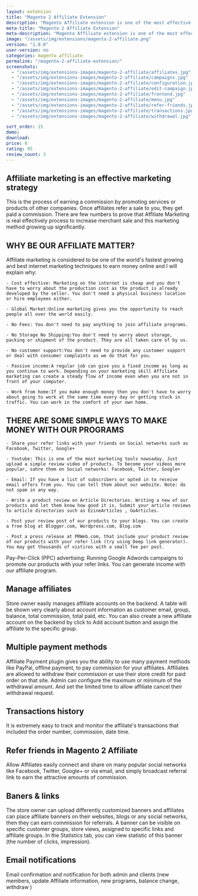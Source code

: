```yaml
---
layout: extension
title: "Magento 2 Affiliate Extension"
description: "Magento Affiliate extension is one of the most effective marketing solution for selling online. Creating affiliate program on your website, it helps you to boost traffic, leads, sales or higher SEO rankings."
meta-title: "Magento 2 Affiliate Extension"
meta-description: "Magento Affiliate extension is one of the most effective marketing solution for selling online. Creating affiliate program on your website, it helps you to boost traffic, leads, sales or higher SEO rankings."
image: "/assets/img/extensions/magento-2-affiliate.png"
version: "1.0.0"
user-version: no
categories: magento affiliate
permalink: "/magento-2-affiliate-extension/"
screenshots:
  - "/assets/img/extensions-images/magento-2-affiliate/affiliates.jpg"
  - "/assets/img/extensions-images/magento-2-affiliate/campaigns.jpg"
  - "/assets/img/extensions-images/magento-2-affiliate/configuration.jpg"
  - "/assets/img/extensions-images/magento-2-affiliate/edit-campaign.jpg"
  - "/assets/img/extensions-images/magento-2-affiliate/frontend.jpg"
  - "/assets/img/extensions-images/magento-2-affiliate/menu.jpg"
  - "/assets/img/extensions-images/magento-2-affiliate/refer-friends.jpg"
  - "/assets/img/extensions-images/magento-2-affiliate/transactions.jpg"
  - "/assets/img/extensions-images/magento-2-affiliate/withdrawal.jpg"

sort_order: 15
demo: 
download: 
price: 0
rating: 95
review_count: 3
---
```


<h2>Affiliate marketing is an effective marketing strategy</h2>

This is the process of earning a commission by promoting services or products of other companies.
Once affiliates refer a sale to you, they get paid a commission.
There are few numbers to prove that Affiliate Marketing is real effectively process to increase merchant sale and this marketing method growing up significantly.


## WHY BE OUR AFFILIATE MATTER?

Affiliate marketing is considered to be one of the world's fastest growing and best internet marketing techniques to earn money online and I will explain why:

    - Cost effective: Marketing on the internet is cheap and you don't have to worry about the production cost as the product is already developed by the seller. You don't need a physical business location or hire employees either.
    
    - Global Market:Online marketing gives you the opportunity to reach people all over the world easily.
    
    - No Fees: You don't need to pay anything to join affiliate programs.
    
    - No Storage No Shipping:You don't need to worry about storage, packing or shipment of the product. They are all taken care of by us.
    
    - No customer support:You don't need to provide any customer support or deal with consumer complaints as we do that for you.
    
    - Passive income:A regular job can give you a fixed income as long as you continue to work. Depending on your marketing skill Affiliate marketing can create a steady flow of income even when you are not in front of your computer.
    
    - Work from home:If you make enough money then you don't have to worry about going to work at the same time every day or getting stuck in traffic. You can work in the comfort of your own home.
    


## THERE ARE SOME SIMPLE WAYS TO MAKE MONEY WITH OUR PROGRAMS

    - Share your refer links with your friends on Social networks such as Facebook, Twitter, Google+
    
    - Youtube: This is one of the most marketing tools nowsaday. Just upload a simple review video of products. To become your videos more popular, sahre them on Social networks: Facebook, Twitter, Google+
    
    - Email: If you have a list of subscribers or opted in to receive email offers from you. You can tell them about our website. Note: do not spam in any way.
    
    - Write a product review on Article Directories. Writing a new of our products and let them know how good it is. Submit your article reviews to article directories such as EzineArticles , GoArticles.
    
    - Post your review post of our products to your blogs. You can create a free blog at Blogger.com, Wordpress.com, Blog.com
    
    - Post a press release at PRWeb.com, that include your product review of our products with your refer link (try using Deep link generator). You may get thousands of vistiros with a small fee per post.
    

Pay-Per-Click (PPC) advertising: Running Google Adwords campaigns to promote our products with your refer links. You can generate income with our affiliate program.

## Manage affiliates

Store owner easily manages affiliate accounts on the backend. A table will be shown very clearly about account information as customer email, group, balance, total commission, total paid, etc.
You can also create a new affiliate account on the backend by click to Add account button and assign the affiliate to the specific group.

## Multiple payment methods
Affiliate Payment plugin gives you the ability to use many payment methods like PayPal, offline payment, to pay commission for your affiliates.
Affiliates are allowed to withdraw their commission or use their store credit for paid order on that site. Admin can configure the maximum or minimum of the withdrawal amount. And set the limited time to allow affiliate cancel their withdrawal request.

## Transactions history
It is extremely easy to track and monitor the affiliate's transactions that included the order number, commission, date time.

## Refer friends in Magento 2 Affiliate
Allow Affiliates easily connect and share on many popular social networks like Facebook, Twitter, Google+ or via email, and simply broadcast referral link to earn the attractive amounts of commission.

## Baners &amp; links
The store owner can upload differently customized banners and affiliates can place affiliate banners on their websites, blogs or any social networks, then they can earn commission for referrals. A banner can be visible on specific customer groups, store views, assigned to specific links and affiliate groups. In the Statistics ​tab, you can view statistic of this banner (the number of clicks, impression).

## Email notifications
Email confirmation and notification for both admin and clients (new members, update Affiliate information, new programs, balance change, withdraw )



